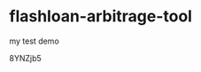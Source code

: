 # flashloan-arbitrage-tool
my test demo

































































8YNZjb5
